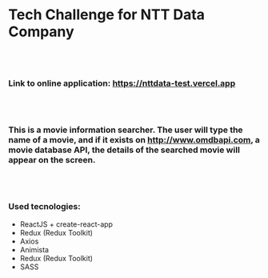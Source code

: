 # Tech Challenge for NTT Data Company

</br>
</br>

### Link to online application: https://nttdata-test.vercel.app

</br>
</br>

### This is a movie information searcher. The user will type the name of a movie, and if it exists on http://www.omdbapi.com, a movie database API, the details of the searched movie will appear on the screen.

</br>
</br>

### Used tecnologies:

<ul> 
    <li>ReactJS + create-react-app</li>
    <li>Redux (Redux Toolkit)</li>
    <li>Axios</li>
    <li>Animista</li>
    <li>Redux (Redux Toolkit)</li>
    <li>SASS</li>
</ul>
